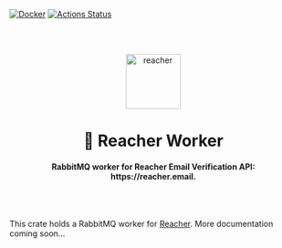 [![Docker](https://img.shields.io/docker/v/reacherhq/worker?color=0db7ed&label=docker&sort=date)](https://hub.docker.com/r/reacherhq/worker)
[![Actions Status](https://github.com/reacherhq/check-if-email-exists/workflows/pr/badge.svg)](https://github.com/reacherhq/check-if-email-exists/actions)

<br /><br />

<p align="center"><img align="center" src="https://storage.googleapis.com/saasify-uploads-prod/696e287ad79f0e0352bc201b36d701849f7d55e7.svg" height="96" alt="reacher" /></p>
<h1 align="center">👷 Reacher Worker</h1>
<h4 align="center">RabbitMQ worker for Reacher Email Verification API: https://reacher.email.</h4>

<br /><br />

This crate holds a RabbitMQ worker for [Reacher](https://reacher.email). More documentation coming soon...
